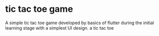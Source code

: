 # tic tac toe game
 A simple tic tac toe game developed by basics of flutter during the initial learning stage with a simplest UI design.
a tic tac toe